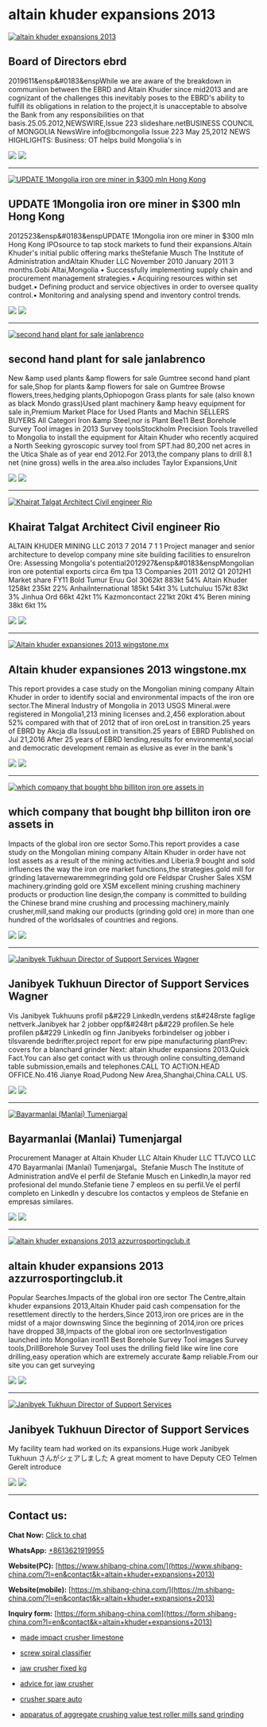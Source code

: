 # altain khuder expansions 2013

<a href="https://swt.shibang-china.com/?l=en&img&k=altain+khuder+expansions+2013" target="_blank">![altain khuder expansions 2013](http://static.shibang-china.com/all-800x300/84.jpg)</a>

## Board of Directors ebrd
2019611&ensp&#0183&enspWhile we are aware of the breakdown in communiion between the EBRD and Altain Khuder since mid2013 and are cognizant of the challenges this inevitably poses to the EBRD's ability to fulfill its obligations in relation to the project,it is unacceptable to absolve the Bank from any responsibilities on that basis.25.05.2012,NEWSWIRE,Issue 223 slideshare.netBUSINESS COUNCIL of MONGOLIA NewsWire info@bcmongolia Issue 223 May 25,2012 NEWS HIGHLIGHTS: Business: OT helps build Mongolia's in


<a href="https://whatsapp.shibangsoft.com/WhatsApp.php" target="_blank" title="WhatsApp">![](http://static.shibang-china.com/icon/whatsapp.png)</a> <a href="https://swt.shibang-china.com/?l=en&icon&k=altain+khuder+expansions+2013" target="_blank">![](http://static.shibang-china.com/icon/chat-en.png)</a>

---

<a href="https://swt.shibang-china.com/?l=en&img&k=altain+khuder+expansions+2013" target="_blank">![UPDATE 1Mongolia iron ore miner in $300 mln Hong Kong](http://static.shibang-china.com/all-800x300/687.jpg)</a>

## UPDATE 1Mongolia iron ore miner in $300 mln Hong Kong
2012523&ensp&#0183&enspUPDATE 1Mongolia iron ore miner in $300 mln Hong Kong IPOsource to tap stock markets to fund their expansions.Altain Khuder's initial public offering marks theStefanie Musch The Institute of Administration andAltain Khuder LLC November 2010 January 2011 3 months.Gobi Altai,Mongolia • Successfully implementing supply chain and procurement management strategies.• Acquiring resources within set budget.• Defining product and service objectives in order to oversee quality control.• Monitoring and analysing spend and inventory control trends.


<a href="https://whatsapp.shibangsoft.com/WhatsApp.php" target="_blank" title="WhatsApp">![](http://static.shibang-china.com/icon/whatsapp.png)</a> <a href="https://swt.shibang-china.com/?l=en&icon&k=altain+khuder+expansions+2013" target="_blank">![](http://static.shibang-china.com/icon/chat-en.png)</a>

---

<a href="https://swt.shibang-china.com/?l=en&img&k=altain+khuder+expansions+2013" target="_blank">![second hand plant for sale janlabrenco](http://static.shibang-china.com/all-800x300/943.jpg)</a>

## second hand plant for sale janlabrenco
New &amp used plants &amp flowers for sale Gumtree second hand plant for sale,Shop for plants &amp flowers for sale on Gumtree Browse flowers,trees,hedging plants,Ophiopogon Grass plants for sale (also known as black Mondo grass)Used plant machinery &amp heavy equipment for sale in,Premium Market Place for Used Plants and Machin SELLERS BUYERS All Categori Iron &amp Steel,nor is Plant Bee11 Best Borehole Survey Tool images in 2013 Survey toolsStockholm Precision Tools travelled to Mongolia to install the equipment for Altain Khuder who recently acquired a North Seeking gyroscopic survey tool from SPT.had 80,200 net acres in the Utica Shale as of year end 2012.For 2013,the company plans to drill 8.1 net (nine gross) wells in the area.also includes Taylor Expansions,Unit


<a href="https://whatsapp.shibangsoft.com/WhatsApp.php" target="_blank" title="WhatsApp">![](http://static.shibang-china.com/icon/whatsapp.png)</a> <a href="https://swt.shibang-china.com/?l=en&icon&k=altain+khuder+expansions+2013" target="_blank">![](http://static.shibang-china.com/icon/chat-en.png)</a>

---

<a href="https://swt.shibang-china.com/?l=en&img&k=altain+khuder+expansions+2013" target="_blank">![Khairat Talgat Architect Civil engineer Rio](http://static.shibang-china.com/all-800x300/541.jpg)</a>

## Khairat Talgat Architect Civil engineer Rio
ALTAIN KHUDER MINING LLC 2013 7 2014 7 1 1 Project manager and senior architecture to develop company mine site building facilities to ensureIron Ore: Assessing Mongolia's potential2012927&ensp&#0183&enspMongolian iron ore potential exports circa 6m tpa 13 Companies 2011 2012 Q1 2012H1 Market share FY11 Bold Tumur Eruu Gol 3062kt 883kt 54% Altain Khuder 1258kt 235kt 22% AnhaiInternational 185kt 54kt 3% Lutchuluu 157kt 83kt 3% Jinhua Ord 66kt 42kt 1% Kazmoncontact 221kt 20kt 4% Beren mining 38kt 6kt 1%


<a href="https://whatsapp.shibangsoft.com/WhatsApp.php" target="_blank" title="WhatsApp">![](http://static.shibang-china.com/icon/whatsapp.png)</a> <a href="https://swt.shibang-china.com/?l=en&icon&k=altain+khuder+expansions+2013" target="_blank">![](http://static.shibang-china.com/icon/chat-en.png)</a>

---

<a href="https://swt.shibang-china.com/?l=en&img&k=altain+khuder+expansions+2013" target="_blank">![Altain khuder expansiones 2013 wingstone.mx](http://static.shibang-china.com/all-800x300/192.jpg)</a>

## Altain khuder expansiones 2013 wingstone.mx
This report provides a case study on the Mongolian mining company Altain Khuder in order to identify social and environmental impacts of the iron ore sector.The Mineral Industry of Mongolia in 2013 USGS Mineral.were registered in Mongolia1,213 mining licenses and.2,456 exploration.about 52% compared with that of 2012 that of iron oreLost in transition.25 years of EBRD by Akcja dla IssuuLost in transition.25 years of EBRD Published on Jul 21,2016 After 25 years of EBRD lending,results for environmental,social and democratic development remain as elusive as ever in the bank's


<a href="https://whatsapp.shibangsoft.com/WhatsApp.php" target="_blank" title="WhatsApp">![](http://static.shibang-china.com/icon/whatsapp.png)</a> <a href="https://swt.shibang-china.com/?l=en&icon&k=altain+khuder+expansions+2013" target="_blank">![](http://static.shibang-china.com/icon/chat-en.png)</a>

---

<a href="https://swt.shibang-china.com/?l=en&img&k=altain+khuder+expansions+2013" target="_blank">![which company that bought bhp billiton iron ore assets in](http://static.shibang-china.com/all-800x300/606.jpg)</a>

## which company that bought bhp billiton iron ore assets in
Impacts of the global iron ore sector Somo.This report provides a case study on the Mongolian mining company Altain Khuder in order have not lost assets as a result of the mining activities.and Liberia.9 bought and sold influences the way the iron ore market functions,the strategies.gold mill for grinding latavernewaremmegrinding gold ore Feldspar Crusher Sales XSM machinery.grinding gold ore XSM excellent mining crushing machinery products or production line design,the company is committed to building the Chinese brand mine crushing and processing machinery,mainly crusher,mill,sand making our products (grinding gold ore) in more than one hundred of the worldsales of countries and regions.


<a href="https://whatsapp.shibangsoft.com/WhatsApp.php" target="_blank" title="WhatsApp">![](http://static.shibang-china.com/icon/whatsapp.png)</a> <a href="https://swt.shibang-china.com/?l=en&icon&k=altain+khuder+expansions+2013" target="_blank">![](http://static.shibang-china.com/icon/chat-en.png)</a>

---

<a href="https://swt.shibang-china.com/?l=en&img&k=altain+khuder+expansions+2013" target="_blank">![Janibyek Tukhuun Director of Support Services Wagner](http://static.shibang-china.com/all-800x300/375.jpg)</a>

## Janibyek Tukhuun Director of Support Services Wagner
Vis Janibyek Tukhuuns profil p&#229 LinkedIn,verdens st&#248rste faglige nettverk.Janibyek har 2 jobber oppf&#248rt p&#229 profilen.Se hele profilen p&#229 LinkedIn og finn Janibyeks forbindelser og jobber i tilsvarende bedrifter.project report for erw pipe manufacturing plantPrev: covers for a blanchard grinder Next: altain khuder expansions 2013.Quick Fact.You can also get contact with us through online consulting,demand table submission,emails and telephones.CALL TO ACTION.HEAD OFFICE.No.416 Jianye Road,Pudong New Area,Shanghai,China.CALL US.


<a href="https://whatsapp.shibangsoft.com/WhatsApp.php" target="_blank" title="WhatsApp">![](http://static.shibang-china.com/icon/whatsapp.png)</a> <a href="https://swt.shibang-china.com/?l=en&icon&k=altain+khuder+expansions+2013" target="_blank">![](http://static.shibang-china.com/icon/chat-en.png)</a>

---

<a href="https://swt.shibang-china.com/?l=en&img&k=altain+khuder+expansions+2013" target="_blank">![Bayarmanlai (Manlai) Tumenjargal](http://static.shibang-china.com/all-800x300/1357.jpg)</a>

## Bayarmanlai (Manlai) Tumenjargal
Procurement Manager at Altain Khuder LLC Altain Khuder LLC TTJVCO LLC 470 Bayarmanlai (Manlai) Tumenjargal。Stefanie Musch The Institute of Administration andVe el perfil de Stefanie Musch en LinkedIn,la mayor red profesional del mundo.Stefanie tiene 7 empleos en su perfil.Ve el perfil completo en LinkedIn y descubre los contactos y empleos de Stefanie en empresas similares.


<a href="https://whatsapp.shibangsoft.com/WhatsApp.php" target="_blank" title="WhatsApp">![](http://static.shibang-china.com/icon/whatsapp.png)</a> <a href="https://swt.shibang-china.com/?l=en&icon&k=altain+khuder+expansions+2013" target="_blank">![](http://static.shibang-china.com/icon/chat-en.png)</a>

---

<a href="https://swt.shibang-china.com/?l=en&img&k=altain+khuder+expansions+2013" target="_blank">![altain khuder expansions 2013 azzurrosportingclub.it](http://static.shibang-china.com/all-800x300/475.jpg)</a>

## altain khuder expansions 2013 azzurrosportingclub.it
Popular Searches.Impacts of the global iron ore sector The Centre,altain khuder expansions 2013,Altain Khuder paid cash compensation for the resettlement directly to the herders,Since 2013,iron ore prices are in the midst of a major downswing Since the beginning of 2014,iron ore prices have dropped 38,Impacts of the global iron ore sectorInvestigation launched into Mongolian iron11 Best Borehole Survey Tool images Survey tools,DrillBorehole Survey Tool uses the drilling field like wire line core drilling,easy operation which are extremely accurate &amp reliable.From our site you can get surveying


<a href="https://whatsapp.shibangsoft.com/WhatsApp.php" target="_blank" title="WhatsApp">![](http://static.shibang-china.com/icon/whatsapp.png)</a> <a href="https://swt.shibang-china.com/?l=en&icon&k=altain+khuder+expansions+2013" target="_blank">![](http://static.shibang-china.com/icon/chat-en.png)</a>

---

<a href="https://swt.shibang-china.com/?l=en&img&k=altain+khuder+expansions+2013" target="_blank">![Janibyek Tukhuun Director of Support Services](http://static.shibang-china.com/all-800x300/606.jpg)</a>

## Janibyek Tukhuun Director of Support Services
My facility team had worked on its expansions.Huge work Janibyek Tukhuun さんがシェアしました A great moment to have Deputy CEO Telmen Gerelt introduce

<a href="https://whatsapp.shibangsoft.com/WhatsApp.php" target="_blank" title="WhatsApp">![](http://static.shibang-china.com/icon/whatsapp.png)</a> <a href="https://swt.shibang-china.com/?l=en&icon&k=altain+khuder+expansions+2013" target="_blank">![](http://static.shibang-china.com/icon/chat-en.png)</a>

---
## Contact us:

**Chat Now:** [Click to chat](https://swt.shibang-china.com?l=en&contact&k=altain+khuder+expansions+2013)

**WhatsApp:**  [+8613621919955](https://whatsapp.shibangsoft.com/WhatsApp.php)

**Website(PC):** [https://www.shibang-china.com/](https://www.shibang-china.com/?l=en&contact&k=altain+khuder+expansions+2013)

**Website(mobile):** [https://m.shibang-china.com/](https://m.shibang-china.com/?l=en&contact&k=altain+khuder+expansions+2013)

**Inquiry form:** [https://form.shibang-china.com](https://form.shibang-china.com?l=en&contact&k=altain+khuder+expansions+2013)

* [made impact crusher limestone](../112/made%20impact%20crusher%20limestone.md)

* [screw spiral classifier](../118/screw%20spiral%20classifier.md)

* [jaw crusher fixed kg](../118/jaw%20crusher%20fixed%20kg.md)

* [advice for jaw crusher](../116/advice%20for%20jaw%20crusher.md)

* [crusher spare auto](../120/crusher%20spare%20auto.md)

* [apparatus of aggregate crushing value test roller mills sand grinding](../121/apparatus%20of%20aggregate%20crushing%20value%20test%20roller%20mills%20sand%20grinding.md)